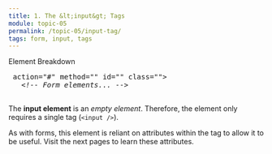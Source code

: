 ```yaml
---
title: 1. The &lt;input&gt; Tags
module: topic-05
permalink: /topic-05/input-tag/
tags: form, input, tags
---
```


<div class="divider-heading"></div>


<div id="code-heading">Element Breakdown <i class="fas fa-battery-empty"></i></div>
<pre id="breakdown-block">
<span class="pulsate"><form</span> action="#" method="" id="" class=""<span class="pulsate">></span>
   <i>&lt;!-- Form elements... --&gt;</i>
<span class="pulsate"></form></span>
</pre>



The **input element** is an _empty element_. Therefore, the element only requires a single tag (`<input />`).

As with forms, this element is reliant on attributes within the tag to allow it to be useful. Visit the next pages to learn these attributes.
